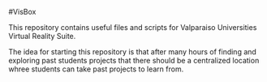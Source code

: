 #VisBox


This repository contains useful files and scripts for Valparaiso Universities Virtual Reality Suite.


The idea for starting this repository is that after many hours of finding and exploring past students projects
that there should be a centralized location whree students can take past projects to learn from.

